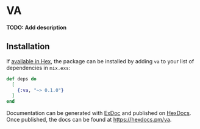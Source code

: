 # VA

**TODO: Add description**

## Installation

If [available in Hex](https://hex.pm/docs/publish), the package can be installed
by adding `va` to your list of dependencies in `mix.exs`:

```elixir
def deps do
  [
    {:va, "~> 0.1.0"}
  ]
end
```

Documentation can be generated with [ExDoc](https://github.com/elixir-lang/ex_doc)
and published on [HexDocs](https://hexdocs.pm). Once published, the docs can
be found at <https://hexdocs.pm/va>.

